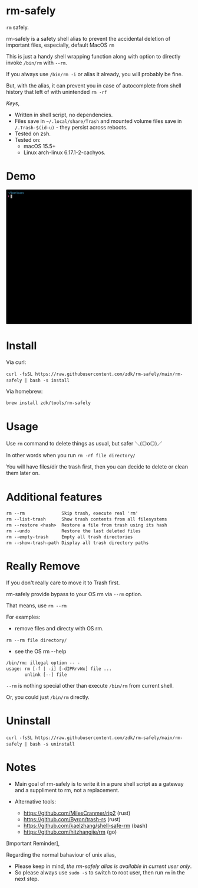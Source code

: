 # rm-safely

`rm` safely.

rm-safely is a safety shell alias to prevent the accidental deletion of important files, especially, default MacOS `rm`

This is just a handy shell wrapping function along with option to directly invoke `/bin/rm` with `--rm`.

If you always use `/bin/rm -i` or alias it already, you will probably be fine.

But, with the alias, it can prevent you in case of autocomplete from shell history that left of with unintended `rm -rf`

_Keys_,

- Written in shell script, no dependencies.
- Files save in `~/.local/share/Trash` and mounted volume files save in `/.Trash-$(id-u)` - they persist across reboots.
- Tested on zsh.
- Tested on:
  - macOS 15.5+
  - Linux arch-linux 6.17.1-2-cachyos.

# Demo

![demo.gif](./docs/demo.gif)

# Install

Via curl:

`curl -fsSL https://raw.githubusercontent.com/zdk/rm-safely/main/rm-safely | bash -s install`

Via homebrew:

```bash
brew install zdk/tools/rm-safely
```

# Usage

Use `rm` command to delete things as usual, but safer ＼(◎o◎)／

In other words when you run `rm -rf file directory/`

You will have files/dir the trash first,
then you can decide to delete or clean them later on.

# Additional features

```
rm --rm              Skip trash, execute real 'rm'
rm --list-trash      Show trash contents from all filesystems
rm --restore <hash>  Restore a file from trash using its hash
rm --undo            Restore the last deleted files
rm --empty-trash     Empty all trash directories
rm --show-trash-path Display all trash directory paths
```

# Really Remove

If you don't really care to move it to Trash first.

rm-safely provide bypass to your OS rm via `--rm` option.

That means, use `rm --rm`

For examples:

- remove files and directy with OS rm.

`rm --rm file directory/`

- see the OS rm --help

```rm --rm --help
/bin/rm: illegal option -- -
usage: rm [-f | -i] [-dIPRrvWx] file ...
       unlink [--] file
```

`--rm` is nothing special other than execute `/bin/rm` from current shell.

Or, you could just `/bin/rm` directly.

# Uninstall

`curl -fsSL https://raw.githubusercontent.com/zdk/rm-safely/main/rm-safely | bash -s uninstall`

# Notes

- Main goal of rm-safely is to write it in a pure shell script
  as a gateway and a suppliment to rm, not a replacement.

- Alternative tools:

  - https://github.com/MilesCranmer/rip2 (rust)
  - https://github.com/Byron/trash-rs (rust)
  - https://github.com/kaelzhang/shell-safe-rm (bash)
  - https://github.com/hitzhangjie/rm (go)

[Important Reminder],

Regarding the normal bahaviour of unix alias,

- Please keep in mind, _the rm-safely alias is available in current user only_.
- So please always use `sudo -s` to switch to root user, then run `rm` in the next step.
